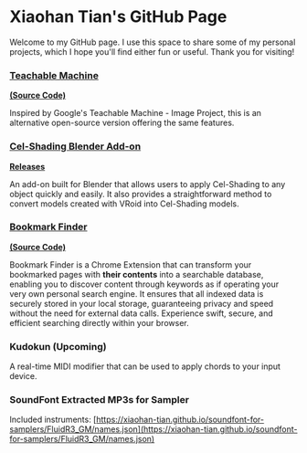 # Xiaohan Tian's GitHub Page

Welcome to my GitHub page. I use this space to share some of my personal projects, which I hope you'll find either fun or useful. Thank you for visiting!

### [Teachable Machine](./release-teachable-machine/index.html) 
[**(Source Code)**](https://github.com/Xiaohan-Tian/teachable-machine)

Inspired by Google's Teachable Machine - Image Project, this is an alternative open-source version offering the same features.

### [Cel-Shading Blender Add-on](https://github.com/Xiaohan-Tian/celshading)
[**Releases**](https://github.com/Xiaohan-Tian/celshading/releases)

An add-on built for Blender that allows users to apply Cel-Shading to any object quickly and easily. It also provides a straightforward method to convert models created with VRoid into Cel-Shading models.

### [Bookmark Finder](https://chromewebstore.google.com/detail/bookmark-finder/afnalmifnoilklcknoaaeomnnikainpj?hl=en&authuser=0)
[**(Source Code)**](https://github.com/Xiaohan-Tian/bookmark-finder)

Bookmark Finder is a Chrome Extension that can transform your bookmarked pages with **their contents** into a searchable database, enabling you to discover content through keywords as if operating your very own personal search engine. It ensures that all indexed data is securely stored in your local storage, guaranteeing privacy and speed without the need for external data calls. Experience swift, secure, and efficient searching directly within your browser.

### Kudokun (Upcoming)
A real-time MIDI modifier that can be used to apply chords to your input device.

### SoundFont Extracted MP3s for Sampler
Included instruments: [https://xiaohan-tian.github.io/soundfont-for-samplers/FluidR3_GM/names.json](https://xiaohan-tian.github.io/soundfont-for-samplers/FluidR3_GM/names.json)
